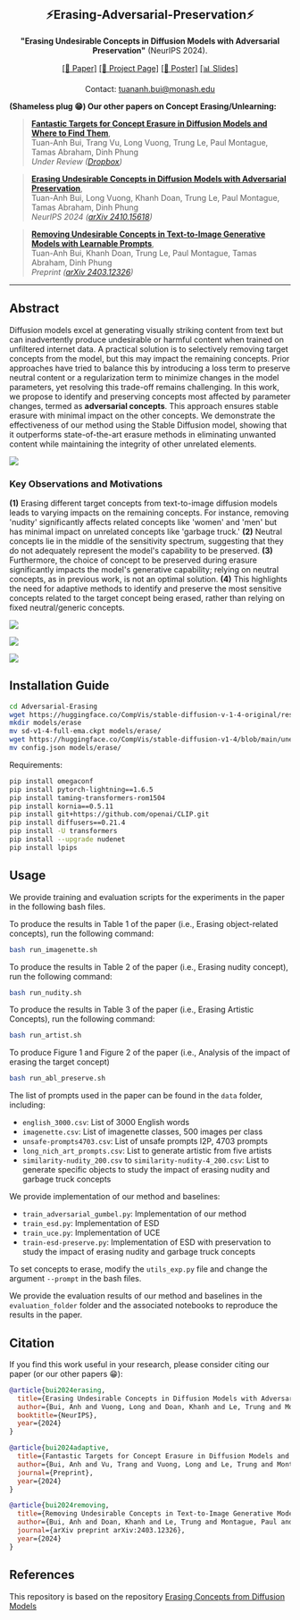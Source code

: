 <div align="center">

## ⚡️Erasing-Adversarial-Preservation⚡️

**"Erasing Undesirable Concepts in Diffusion Models with Adversarial Preservation"** (NeurIPS 2024).

[[📄 Paper]](https://arxiv.org/abs/2410.15618) [[🌟 Project Page]](https://tuananhbui89.github.io/projects/adversarial-preservation/) [[🎨 Poster]](https://www.dropbox.com/scl/fi/41kvbtc4jr0zowoyjcgay/NeurIPS-2024-AP.pdf?rlkey=sgu12b67gyk5r6240i4z48urp&st=iff788ae&dl=0) [[📊 Slides]](https://www.dropbox.com/scl/fi/jmqtqp939jfr7p3xrel8x/2024-AP-compact.pdf?rlkey=bzkhlhmg63efijlzo51mpnwzf&st=69no55kd&dl=0)

Contact: tuananh.bui@monash.edu

<div align="left">

**(Shameless plug :grin:) Our other papers on Concept Erasing/Unlearning:**

> [**Fantastic Targets for Concept Erasure in Diffusion Models and Where to Find Them**](https://www.dropbox.com/scl/fi/pf2190qpfpiuo05mhcqmi/Adaptive-Guide-Erasure.pdf?rlkey=63s7ruwqxhrdsc4i603gjmsri&st=y79mr0ej&dl=0),       
> Tuan-Anh Bui, Trang Vu, Long Vuong, Trung Le, Paul Montague, Tamas Abraham, Dinh Phung       
> *Under Review ([Dropbox](https://www.dropbox.com/scl/fi/pf2190qpfpiuo05mhcqmi/Adaptive-Guide-Erasure.pdf?rlkey=63s7ruwqxhrdsc4i603gjmsri&st=y79mr0ej&dl=0))*

> [**Erasing Undesirable Concepts in Diffusion Models with Adversarial Preservation**](https://arxiv.org/abs/2410.15618),       
> Tuan-Anh Bui, Long Vuong, Khanh Doan, Trung Le, Paul Montague, Tamas Abraham, Dinh Phung       
> *NeurIPS 2024 ([arXiv 2410.15618](https://arxiv.org/abs/2410.15618))*

> [**Removing Undesirable Concepts in Text-to-Image Generative Models with Learnable Prompts**](https://arxiv.org/abs/2403.12326),       
> Tuan-Anh Bui, Khanh Doan, Trung Le, Paul Montague, Tamas Abraham, Dinh Phung       
> *Preprint ([arXiv 2403.12326](https://arxiv.org/abs/2403.12326))*

---

## Abstract

Diffusion models excel at generating visually striking content from text but can inadvertently produce undesirable or harmful content when trained on unfiltered internet data. A practical solution is to selectively removing target concepts from the model, but this may impact the remaining concepts. Prior approaches have tried to balance this by introducing a loss term to preserve neutral content or a regularization term to minimize changes in the model parameters, yet resolving this trade-off remains challenging. In this work, we propose to identify and preserving concepts most affected by parameter changes, termed as **adversarial concepts**. This approach ensures stable erasure with minimal impact on the other concepts. We demonstrate the effectiveness of our method using the Stable Diffusion model, showing that it outperforms state-of-the-art erasure methods in eliminating unwanted content while maintaining the integrity of other unrelated elements.

[![](https://tuananhbui89.github.io/assets/img/AP_arXiv/NeurIPS-2024-AP.png)](https://tuananhbui89.github.io/assets/img/AP_arXiv/NeurIPS-2024-AP.png)

### Key Observations and Motivations

**(1)** Erasing different target concepts from text-to-image diffusion models leads to varying impacts on the remaining concepts. For instance, removing 'nudity' significantly affects related concepts like 'women' and 'men' but has minimal impact on unrelated concepts like 'garbage truck.'
**(2)** Neutral concepts lie in the middle of the sensitivity spectrum, suggesting that they do not adequately represent the model's capability to be preserved.
**(3)** Furthermore, the choice of concept to be preserved during erasure significantly impacts the model's generative capability; relying on neutral concepts, as in previous work, is not an optimal solution.
**(4)** This highlights the need for adaptive methods to identify and preserve the most sensitive concepts related to the target concept being erased, rather than relying on fixed neutral/generic concepts.

[![](https://tuananhbui89.github.io/assets/img/AP_arXiv/SDv14/compare-ESD-nudity-ESD-garbage-truck-similarity_clip_nudity_20_side_by_side.png)](https://tuananhbui89.github.io/assets/img/AP_arXiv/SDv14/compare-ESD-nudity-ESD-garbage-truck-similarity_clip_nudity_20_side_by_side.png)

[![](https://tuananhbui89.github.io/assets/img/AP_arXiv/SDv14/compare_histogram_nudity_esd-nudity_20_CLIP_2.png)](https://tuananhbui89.github.io/assets/img/AP_arXiv/SDv14/compare_histogram_nudity_esd-nudity_20_CLIP_2.png)

[![](https://tuananhbui89.github.io/assets/img/AP_arXiv/SDv14/SD-v1-4-ESD-garbage-truck-AE-similarity_clip_nudity_20_side_by_side.png)](https://tuananhbui89.github.io/assets/img/AP_arXiv/SDv14/SD-v1-4-ESD-garbage-truck-AE-similarity_clip_nudity_20_side_by_side.png)

## Installation Guide

```bash
cd Adversarial-Erasing
wget https://huggingface.co/CompVis/stable-diffusion-v-1-4-original/resolve/main/sd-v1-4-full-ema.ckpt
mkdir models/erase
mv sd-v1-4-full-ema.ckpt models/erase/
wget https://huggingface.co/CompVis/stable-diffusion-v1-4/blob/main/unet/config.json
mv config.json models/erase/
```

Requirements:

```bash
pip install omegaconf
pip install pytorch-lightning==1.6.5
pip install taming-transformers-rom1504
pip install kornia==0.5.11
pip install git+https://github.com/openai/CLIP.git
pip install diffusers==0.21.4
pip install -U transformers
pip install --upgrade nudenet
pip install lpips
```

## Usage

We provide training and evaluation scripts for the experiments in the paper in the following bash files. 

To produce the results in Table 1 of the paper (i.e., Erasing object-related concepts), run the following command:

```bash
bash run_imagenette.sh
```

To produce the results in Table 2 of the paper (i.e., Erasing nudity concept), run the following command:

```bash
bash run_nudity.sh
```

To produce the results in Table 3 of the paper (i.e., Erasing Artistic Concepts), run the following command:

```bash
bash run_artist.sh
```

To produce Figure 1 and Figure 2 of the paper (i.e., Analysis of the impact of erasing the target concept)

```bash
bash run_abl_preserve.sh
```

The list of prompts used in the paper can be found in the `data` folder, including:

- `english_3000.csv`: List of 3000 English words
- `imagenette.csv`: List of imagenette classes, 500 images per class
- `unsafe-prompts4703.csv`: List of unsafe prompts I2P, 4703 prompts
- `long_nich_art_prompts.csv`: List to generate artistic from five artists
- `similarity-nudity_200.csv` to `similarity-nudity-4_200.csv`: List to generate specific objects to study the impact of erasing nudity and garbage truck concepts

We provide implementation of our method and baselines:

- `train_adversarial_gumbel.py`: Implementation of our method
- `train_esd.py`: Implementation of ESD
- `train_uce.py`: Implementation of UCE
- `train-esd-preserve.py`: Implementation of ESD with preservation to study the impact of erasing nudity and garbage truck concepts

To set concepts to erase, modify the `utils_exp.py` file and change the argument `--prompt` in the bash files.

We provide the evaluation results of our method and baselines in the `evaluation_folder` folder and the associated notebooks to reproduce the results in the paper.

## Citation

If you find this work useful in your research, please consider citing our paper (or our other papers :grin:):

```bibtex
@article{bui2024erasing,
  title={Erasing Undesirable Concepts in Diffusion Models with Adversarial Preservation},
  author={Bui, Anh and Vuong, Long and Doan, Khanh and Le, Trung and Montague, Paul and Abraham, Tamas and Phung, Dinh},
  booktitle={NeurIPS},
  year={2024}
}

@article{bui2024adaptive,
  title={Fantastic Targets for Concept Erasure in Diffusion Models and Where to Find Them},
  author={Bui, Anh and Vu, Trang and Vuong, Long and Le, Trung and Montague, Paul and Abraham, Tamas and Phung, Dinh},
  journal={Preprint},
  year={2024}
}

@article{bui2024removing,
  title={Removing Undesirable Concepts in Text-to-Image Generative Models with Learnable Prompts},
  author={Bui, Anh and Doan, Khanh and Le, Trung and Montague, Paul and Abraham, Tamas and Phung, Dinh},
  journal={arXiv preprint arXiv:2403.12326},
  year={2024}
}
```

## References

This repository is based on the repository [Erasing Concepts from Diffusion Models](https://github.com/rohitgandikota/erasing)